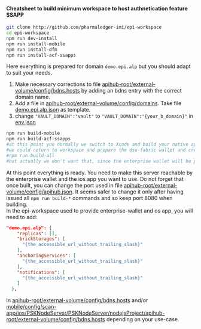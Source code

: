 #### Cheatsheet to build minimum workspace to host authnetication feature SSAPP
```sh
git clone http://github.com/pharmaledger-imi/epi-workspace
cd epi-workspace
npm run dev-install
npm run install-mobile
npm run install-dfm
npm run install-acf-ssapps
```

Here everything is prepared for domain `demo.epi.alp` but you should adapt to suit your needs.   
1. Make necessary corrections to file [apihub-root/external-volume/config/bdns.hosts](apihub-root/external-volume/config/bdns.hosts) by adding an bdns entry with the correct domain name. 
2. Add a file in [apihub-root/external-volume/config/domains](apihub-root/external-volume/config/domains). Take file [demo.epi.alp.json](apihub-root/external-volume/config/domains/demo.epi.alp.json) as template.
3. change `"VAULT_DOMAIN":"vault"` to `"VAULT_DOMAIN":"{your_b_domain}"` in [env.json](env.json)

```sh
npm run build-mobile
npm run build-acf-ssapps
#at this point you normally we switch to Xcode and build your native app, but here we don't need that
#we could return to workspace and prepare the dsu-fabric wallet and create some products to test after
#npm run build-all
#but actually we don't want that, since the enterprise wallet will be provided by bdomain 'epi'
```

At this point everything is ready. You need to make this server reachable by the enterprise wallet and the ios app you want to use. Do not forget that once built, you can change the port used in file [apihub-root/external-volume/config/apihub.json](apihub-root/external-volume/config/apihub.json). It seems safer to change it only after having issued all `npm run build-*` commands and so keep port 8080 when building.  
In the epi-workspace used to provide enterprise-wallet and os app, you will need to add:
```json
"demo.epi.alp": {
    "replicas": [],
    "brickStorages": [
      "{the_accessible_url_without_trailing_slash}"
    ],
    "anchoringServices": [
      "{the_accessible_url_without_trailing_slash}"
    ],
    "notifications": [
      "{the_accessible_url_without_trailing_slash}"
    ]
  },
```

In [apihub-root/external-volume/config/bdns.hosts](apihub-root/external-volume/config/bdns.hosts) and/or [mobile/config/scan-app/ios/PSKNodeServer/PSKNodeServer/nodejsProject/apihub-root/external-volume/config/bdns.hosts](mobile/config/scan-app/ios/PSKNodeServer/PSKNodeServer/nodejsProject/apihub-root/external-volume/config/bdns.hosts) depending on your use-case.